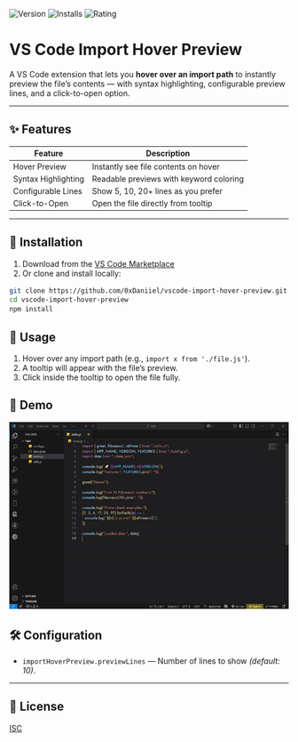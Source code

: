![Version](https://img.shields.io/visual-studio-marketplace/v/0xDaniiel.vscode-import-hover-preview)
![Installs](https://img.shields.io/visual-studio-marketplace/i/0xDaniiel.vscode-import-hover-preview)
![Rating](https://img.shields.io/visual-studio-marketplace/r/0xDaniiel.vscode-import-hover-preview)

# VS Code Import Hover Preview

A VS Code extension that lets you **hover over an import path** to instantly preview the file’s contents — with syntax highlighting, configurable preview lines, and a click-to-open option.

---

## ✨ Features

| Feature             | Description                             |
| ------------------- | --------------------------------------- |
| Hover Preview       | Instantly see file contents on hover    |
| Syntax Highlighting | Readable previews with keyword coloring |
| Configurable Lines  | Show 5, 10, 20+ lines as you prefer     |
| Click-to-Open       | Open the file directly from tooltip     |

---

## 🚀 Installation

1. Download from the [VS Code Marketplace](https://marketplace.visualstudio.com/items?itemName=0xDaniiel.vscode-import-hover-preview)
2. Or clone and install locally:

```bash
git clone https://github.com/0xDaniiel/vscode-import-hover-preview.git
cd vscode-import-hover-preview
npm install
```

## 📖 Usage

1. Hover over any import path (e.g., `import x from './file.js'`).
2. A tooltip will appear with the file’s preview.
3. Click inside the tooltip to open the file fully.

## 🎥 Demo

![Hover Preview Demo](images/demo.gif)

## 🛠 Configuration

- `importHoverPreview.previewLines` — Number of lines to show _(default: 10)_.

---

## 📜 License

[ISC](LICENSE.txt)
